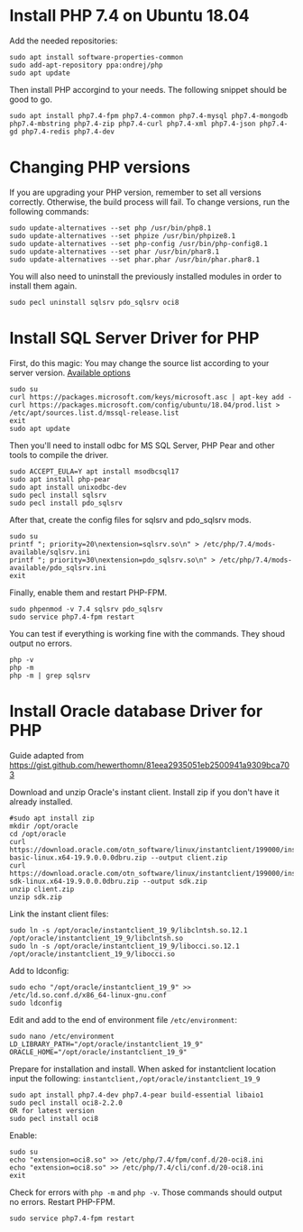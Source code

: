# Install PHP 7.4 on Ubuntu 18.04
Add the needed repositories:

```
sudo apt install software-properties-common
sudo add-apt-repository ppa:ondrej/php
sudo apt update
```

Then install PHP accorgind to your needs. The following snippet should be good to go.
```
sudo apt install php7.4-fpm php7.4-common php7.4-mysql php7.4-mongodb php7.4-mbstring php7.4-zip php7.4-curl php7.4-xml php7.4-json php7.4-gd php7.4-redis php7.4-dev
```

# Changing PHP versions
If you are upgrading your PHP version, remember to set all versions correctly. Otherwise, the build process will fail.
To change versions, run the following commands:
```
sudo update-alternatives --set php /usr/bin/php8.1
sudo update-alternatives --set phpize /usr/bin/phpize8.1
sudo update-alternatives --set php-config /usr/bin/php-config8.1
sudo update-alternatives --set phar /usr/bin/phar8.1
sudo update-alternatives --set phar.phar /usr/bin/phar.phar8.1
```

You will also need to uninstall the previously installed modules in order to install them again.
```
sudo pecl uninstall sqlsrv pdo_sqlsrv oci8
```

# Install SQL Server Driver for PHP
First, do this magic:
You may change the source list according to your server version. [Available options](https://docs.microsoft.com/pt-br/sql/connect/odbc/linux-mac/installing-the-microsoft-odbc-driver-for-sql-server?view=sql-server-ver15#ubuntu)
```
sudo su
curl https://packages.microsoft.com/keys/microsoft.asc | apt-key add -
curl https://packages.microsoft.com/config/ubuntu/18.04/prod.list > /etc/apt/sources.list.d/mssql-release.list
exit
sudo apt update
```

Then you'll need to install odbc for MS SQL Server, PHP Pear and other tools to compile the driver.

```
sudo ACCEPT_EULA=Y apt install msodbcsql17
sudo apt install php-pear
sudo apt install unixodbc-dev
sudo pecl install sqlsrv
sudo pecl install pdo_sqlsrv
```

After that, create the config files for sqlsrv and pdo_sqlsrv mods.
```
sudo su
printf "; priority=20\nextension=sqlsrv.so\n" > /etc/php/7.4/mods-available/sqlsrv.ini
printf "; priority=30\nextension=pdo_sqlsrv.so\n" > /etc/php/7.4/mods-available/pdo_sqlsrv.ini
exit
```

Finally, enable them and restart PHP-FPM.
```
sudo phpenmod -v 7.4 sqlsrv pdo_sqlsrv
sudo service php7.4-fpm restart
```

You can test if everything is working fine with the commands. They shoud output no errors.
```
php -v
php -m
php -m | grep sqlsrv
```

# Install Oracle database Driver for PHP
Guide adapted from https://gist.github.com/hewerthomn/81eea2935051eb2500941a9309bca703

Download and unzip Oracle's instant client. Install zip if you don't have it already installed.
```
#sudo apt install zip
mkdir /opt/oracle
cd /opt/oracle
curl https://download.oracle.com/otn_software/linux/instantclient/199000/instantclient-basic-linux.x64-19.9.0.0.0dbru.zip --output client.zip
curl https://download.oracle.com/otn_software/linux/instantclient/199000/instantclient-sdk-linux.x64-19.9.0.0.0dbru.zip --output sdk.zip
unzip client.zip
unzip sdk.zip
```

Link the instant client files:
```
sudo ln -s /opt/oracle/instantclient_19_9/libclntsh.so.12.1 /opt/oracle/instantclient_19_9/libclntsh.so
sudo ln -s /opt/oracle/instantclient_19_9/libocci.so.12.1 /opt/oracle/instantclient_19_9/libocci.so
```

Add to ldconfig:
```
sudo echo "/opt/oracle/instantclient_19_9" >> /etc/ld.so.conf.d/x86_64-linux-gnu.conf
sudo ldconfig
```

Edit and add to the end of environment file `/etc/environment`:
```
sudo nano /etc/environment
LD_LIBRARY_PATH="/opt/oracle/instantclient_19_9"
ORACLE_HOME="/opt/oracle/instantclient_19_9"
```

Prepare for installation and install. When asked for instantclient location input the following: `instantclient,/opt/oracle/instantclient_19_9`
```
sudo apt install php7.4-dev php7.4-pear build-essential libaio1
sudo pecl install oci8-2.2.0
OR for latest version
sudo pecl install oci8
```

Enable:
```
sudo su
echo "extension=oci8.so" >> /etc/php/7.4/fpm/conf.d/20-oci8.ini
echo "extension=oci8.so" >> /etc/php/7.4/cli/conf.d/20-oci8.ini
exit
```

Check for errors with `php -m` and `php -v`. Those commands should output no errors.
Restart PHP-FPM.
```
sudo service php7.4-fpm restart
```
